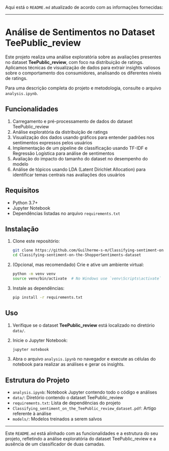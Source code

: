 Aqui está o `README.md` atualizado de acordo com as informações fornecidas:

---

# Análise de Sentimentos no Dataset TeePublic_review

Este projeto realiza uma análise exploratória sobre as avaliações presentes no dataset **TeePublic_review**, com foco na distribuição de ratings. Aplicamos técnicas de visualização de dados para extrair insights valiosos sobre o comportamento dos consumidores, analisando os diferentes níveis de ratings.

Para uma descrição completa do projeto e metodologia, consulte o arquivo `analysis.ipynb`.

## Funcionalidades

1. Carregamento e pré-processamento de dados do dataset TeePublic_review
2. Análise exploratória da distribuição de ratings
3. Visualização dos dados usando gráficos para entender padrões nos sentimentos expressos pelos usuários
4. Implementação de um pipeline de classificação usando TF-IDF e Regressão Logística para análise de sentimentos
5. Avaliação do impacto do tamanho do dataset no desempenho do modelo
6. Análise de tópicos usando LDA (Latent Dirichlet Allocation) para identificar temas centrais nas avaliações dos usuários

## Requisitos

- Python 3.7+
- Jupyter Notebook
- Dependências listadas no arquivo `requirements.txt`

## Instalação

1. Clone este repositório:
   ```bash
   git clone https://github.com/Guilherme-s-m/Classifying-sentiment-on-the-ShopperSentiments-dataset.git
   cd Classifying-sentiment-on-the-ShopperSentiments-dataset
   ```

2. (Opcional, mas recomendado) Crie e ative um ambiente virtual:
   ```bash
   python -m venv venv
   source venv/bin/activate  # No Windows use `venv\Scripts\activate`
   ```

3. Instale as dependências:
   ```bash
   pip install -r requirements.txt
   ```

## Uso

1. Verifique se o dataset **TeePublic_review** está localizado no diretório `data/`.

2. Inicie o Jupyter Notebook:
   ```bash
   jupyter notebook
   ```

3. Abra o arquivo `analysis.ipynb` no navegador e execute as células do notebook para realizar as análises e gerar os insights.

## Estrutura do Projeto

- `analysis.ipynb`: Notebook Jupyter contendo todo o código e análises
- `data/`: Diretório contendo o dataset TeePublic_review
- `requirements.txt`: Lista de dependências do projeto
- `Classifying_sentiment_on_the_TeePublic_review_dataset.pdf`: Artigo referente à análise
- `models/`: Modelos treinados a serem salvos

---

Este `README.md` está alinhado com as funcionalidades e a estrutura do seu projeto, refletindo a análise exploratória do dataset TeePublic_review e a ausência de um classificador de duas camadas.